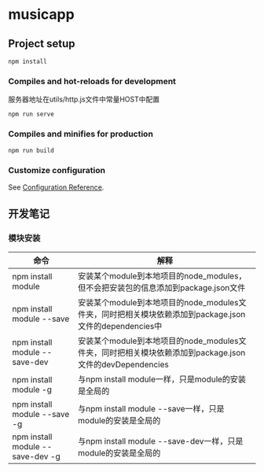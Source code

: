 # musicapp

## Project setup
```
npm install
```

### Compiles and hot-reloads for development

服务器地址在utils/http.js文件中常量HOST中配置

```
npm run serve
```

### Compiles and minifies for production
```
npm run build
```

### Customize configuration
See [Configuration Reference](https://cli.vuejs.org/config/).

## 开发笔记

### 模块安装

| 命令 | 解释 |
| --- | --- |
| npm install module | 安装某个module到本地项目的node_modules，但不会把安装包的信息添加到package.json文件 |
| npm install module --save | 安装某个module到本地项目的node_modules文件夹，同时把相关模块依赖添加到package.json文件的dependencies中 |
| npm install module --save-dev | 安装某个module到本地项目的node_modules文件夹，同时把相关模块依赖添加到package.json文件的devDependencies |
| npm install module -g | 与npm install module一样，只是module的安装是全局的 |
| npm install module --save -g | 与npm install module --save一样，只是module的安装是全局的 |
| npm install module --save-dev -g | 与npm install module --save-dev一样，只是module的安装是全局的 |